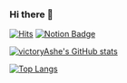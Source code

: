 ### Hi there 👋

<!--
**victoryAshe/victoryAshe** is a ✨ _special_ ✨ repository because its `README.md` (this file) appears on your GitHub profile.

Here are some ideas to get you started:

- 🔭 I’m currently working on ...
- 🌱 I’m currently learning ...
- 👯 I’m looking to collaborate on ...
- 🤔 I’m looking for help with ...
- 💬 Ask me about ...
- 📫 How to reach me: ...
- 😄 Pronouns: ...
- ⚡ Fun fact: ...
-->


[![Hits](https://hits.seeyoufarm.com/api/count/incr/badge.svg?url=https%3A%2F%2Fgithub.com%2FvictoryAshe%2FvictoryAshe&count_bg=%23CF3333&title_bg=%237E001C&icon=macys.svg&icon_color=%23FF7F7F&title=Hits&edge_flat=true)](https://hits.seeyoufarm.com) [![Notion Badge](https://img.shields.io/badge/-Notion-lightgrey?logo=Notion&logoColor=white&link={https://www.notion.so/a5ad77fadb804d65ba357323f5090320})]({https://www.notion.so/a5ad77fadb804d65ba357323f5090320})

[![victoryAshe's GitHub stats](https://github-readme-stats.vercel.app/api?username=victoryAshe&show_icons=true&theme=synthwave)](https://github.com/anuraghazra/github-readme-stats)

[![Top Langs](https://github-readme-stats.vercel.app/api/top-langs/?username=victoryAshe&show_icons=true&theme=synthwave)](https://github.com/anuraghazra/github-readme-stats)

